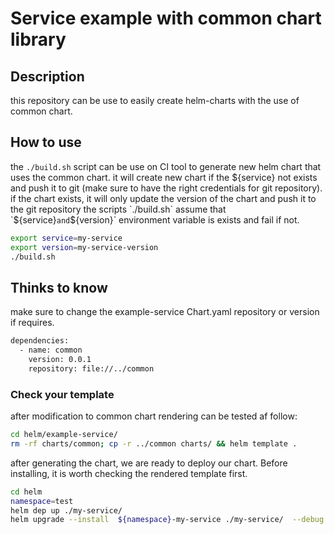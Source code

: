 # Service example with common chart library

## Description

this repository can be use to easily create helm-charts with the use of common chart.

## How to use

the `./build.sh` script can be use on CI tool to generate new helm chart that uses the common chart.
it will create new chart if the ${service} not exists and push it to git (make sure to have the right credentials for git repository).
if the chart exists, it will only update the version of the chart and push it to the git repository
the scripts `./build.sh` assume that `${service}` and `${version}` environment variable is exists and fail if not.

```bash
export service=my-service
export version=my-service-version
./build.sh
```

## Thinks to know

make sure to change the example-service Chart.yaml repository or version if requires.

```bash
dependencies:
  - name: common
    version: 0.0.1
    repository: file://../common
```

### Check your template

after modification to common chart rendering can be tested af follow:

```bash
cd helm/example-service/
rm -rf charts/common; cp -r ../common charts/ && helm template . 
```

after generating the chart, we are ready to deploy our chart. Before installing, it is worth checking the rendered template first.
 
 ```bash
cd helm
namespace=test
helm dep up ./my-service/
helm upgrade --install  ${namespace}-my-service ./my-service/  --debug --dry-run --namespace ${namespace}
```